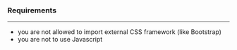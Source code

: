 ### Requirements

________________________________________________________________________________________________________________________________________________



* you are not allowed to import external CSS framework (like Bootstrap)
* you are not to use Javascript